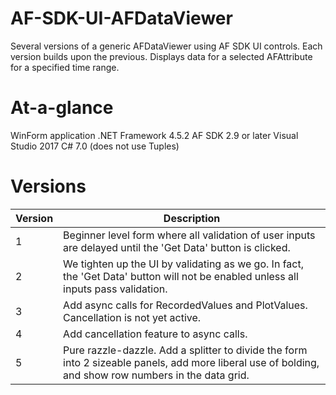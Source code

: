 # AF-SDK-UI-AFDataViewer
Several versions of a generic AFDataViewer using AF SDK UI controls.  Each version builds upon the previous.  Displays data for a selected AFAttribute for a specified time range.

# At-a-glance
WinForm application
.NET Framework 4.5.2
AF SDK 2.9 or later
Visual Studio 2017
C# 7.0 (does not use Tuples)

# Versions

| Version | Description |
| --- | --- |
| 1 | Beginner level form where all validation of user inputs are delayed until the 'Get Data' button is clicked. |
| 2 | We tighten up the UI by validating as we go.  In fact, the 'Get Data' button will not be enabled unless all inputs pass validation. |
| 3 | Add async calls for RecordedValues and PlotValues.  Cancellation is not yet active. |
| 4 | Add cancellation feature to async calls. |
| 5 | Pure razzle-dazzle.  Add a splitter to divide the form into 2 sizeable panels, add more liberal use of bolding, and show row numbers in the data grid. |
